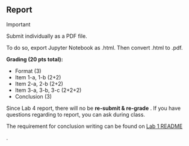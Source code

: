 ## Report 

> [!IMPORTANT]
> Submit individually as a PDF file.

To do so, export Jupyter Notebook as .html. Then convert .html to .pdf. 

**Grading (20 pts total):**  
- Format (3)  
- Item 1-a, 1-b (2+2)  
- Item 2-a, 2-b (2+2)
- Item 3-a, 3-b, 3-c (2+2+2)  
- Conclusion (3)  

Since Lab 4 report, there will no be **re-submit & re-grade** . If you have questions regarding to report, you can ask during class.

The requirement for conclusion writing can be found on [Lab 1 README](../Lab%201%20Basic%20Lab%20Skills/README.md)

.
